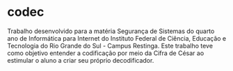 # codec

Trabalho desenvolvido para a matéria Segurança de Sistemas do quarto ano de Informática para Internet do Instituto Federal de Ciência, Educação e Tecnologia do Rio Grande do Sul - Campus Restinga. Este trabalho teve como objetivo entender a codificação por meio da Cifra de César ao estimular o aluno a criar seu próprio decodificador.
